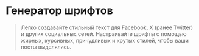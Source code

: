 # Генератор шрифтов

> Легко создавайте стильный текст для Facebook, X (ранее Twitter) и других социальных сетей. Настраивайте шрифты с помощью жирных, курсивных, причудливых и крутых стилей, чтобы ваши посты выделялись.
